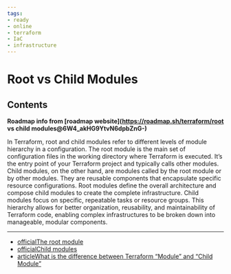```yaml
---
tags:
- ready
- online
- terraform
- IaC
- infrastructure
---
```


# Root vs Child Modules

## Contents

__Roadmap info from [roadmap website](<https://roadmap.sh/terraform/root> vs child modules@6W4_akHG9YtvN6dpbZnG-)__

In Terraform, root and child modules refer to different levels of module hierarchy in a configuration. The root module is the main set of configuration files in the working directory where Terraform is executed. It’s the entry point of your Terraform project and typically calls other modules. Child modules, on the other hand, are modules called by the root module or by other modules. They are reusable components that encapsulate specific resource configurations. Root modules define the overall architecture and compose child modules to create the complete infrastructure. Child modules focus on specific, repeatable tasks or resource groups. This hierarchy allows for better organization, reusability, and maintainability of Terraform code, enabling complex infrastructures to be broken down into manageable, modular components.

---

- [officialThe root module](https://developer.hashicorp.com/terraform/language/modules#the-root-module)
- [officialChild modules](https://developer.hashicorp.com/terraform/language/modules#child-modules)
- [articleWhat is the difference between Terraform “Module” and “Child Module”](https://stackoverflow.com/questions/77671412/what-is-the-difference-between-terraform-module-and-child-module)
